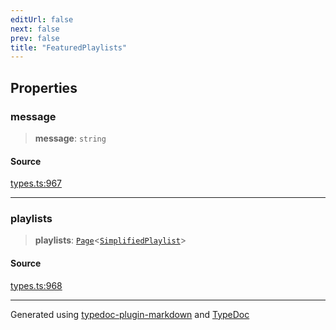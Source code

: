```yaml
---
editUrl: false
next: false
prev: false
title: "FeaturedPlaylists"
---
```


## Properties

### message

> **message**: `string`

#### Source

[types.ts:967](https://github.com/fostertheweb/spotify-web-sdk/blob/e412602/src/types.ts#L967)

***

### playlists

> **playlists**: [`Page`](/api/interfaces/page/)\<[`SimplifiedPlaylist`](/api/interfaces/simplifiedplaylist/)\>

#### Source

[types.ts:968](https://github.com/fostertheweb/spotify-web-sdk/blob/e412602/src/types.ts#L968)

***

Generated using [typedoc-plugin-markdown](https://www.npmjs.com/package/typedoc-plugin-markdown) and [TypeDoc](https://typedoc.org/)
